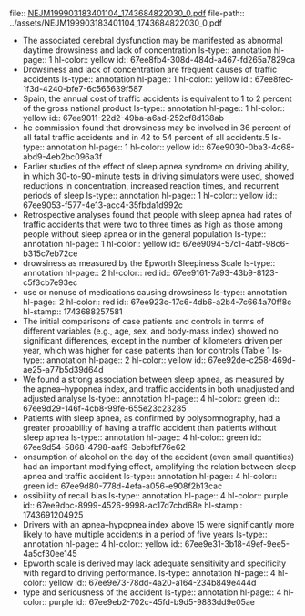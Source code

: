 file:: [NEJM199903183401104_1743684822030_0.pdf](../assets/NEJM199903183401104_1743684822030_0.pdf)
file-path:: ../assets/NEJM199903183401104_1743684822030_0.pdf

- The associated cerebral dysfunction may be manifested as abnormal daytime drowsiness and lack of concentration
  ls-type:: annotation
  hl-page:: 1
  hl-color:: yellow
  id:: 67ee8fb4-308d-484d-a467-fd265a7829ca
- Drowsiness and lack of concentration are frequent causes of traffic accidents
  ls-type:: annotation
  hl-page:: 1
  hl-color:: yellow
  id:: 67ee8fec-1f3d-4240-bfe7-6c565639f587
- Spain, the annual cost of traffic accidents is equivalent to 1 to 2 percent of the gross national product
  ls-type:: annotation
  hl-page:: 1
  hl-color:: yellow
  id:: 67ee9011-22d2-49ba-a6ad-252cf8d138ab
- he commission found that drowsiness may be involved in 36 percent of all fatal traffic accidents and in 42 to 54 percent of all accidents.5
  ls-type:: annotation
  hl-page:: 1
  hl-color:: yellow
  id:: 67ee9030-0ba3-4c68-abd9-4eb2bc096a3f
- Earlier studies of the effect of sleep apnea syndrome on driving ability, in which 30-to-90-minute tests in driving simulators were used, showed reductions in concentration, increased reaction times, and recurrent periods of sleep
  ls-type:: annotation
  hl-page:: 1
  hl-color:: yellow
  id:: 67ee9053-f577-4e13-acc4-35fbda1d992c
- Retrospective analyses found that people with sleep apnea had rates of traffic accidents that were two to three times as high as those among people without sleep apnea or in the general population
  ls-type:: annotation
  hl-page:: 1
  hl-color:: yellow
  id:: 67ee9094-57c1-4abf-98c6-b315c7eb72ce
- drowsiness as measured by the Epworth Sleepiness Scale
  ls-type:: annotation
  hl-page:: 2
  hl-color:: red
  id:: 67ee9161-7a93-43b9-8123-c5f3cb7e93ec
- use or nonuse of medications causing drowsiness
  ls-type:: annotation
  hl-page:: 2
  hl-color:: red
  id:: 67ee923c-17c6-4db6-a2b4-7c664a70ff8c
  hl-stamp:: 1743688257581
- The initial comparisons of case patients and controls in terms of different variables (e.g., age, sex, and body-mass index) showed no significant differences, except in the number of kilometers driven per year, which was higher for case patients than for controls (Table 1
  ls-type:: annotation
  hl-page:: 2
  hl-color:: yellow
  id:: 67ee92de-c258-469d-ae25-a77b5d39d64d
- We found a strong association between sleep apnea, as measured by the apnea–hypopnea index, and traffic accidents in both unadjusted and adjusted analyse
  ls-type:: annotation
  hl-page:: 4
  hl-color:: green
  id:: 67ee9d29-146f-4cb8-99fe-655e23c23285
- Patients with sleep apnea, as confirmed by polysomnography, had a greater probability of having a traffic accident than patients without sleep apnea
  ls-type:: annotation
  hl-page:: 4
  hl-color:: green
  id:: 67ee9d54-5868-4798-aaf9-3ebbfbf76e62
- onsumption of alcohol on the day of the accident (even small quantities) had an important modifying effect, amplifying the relation between sleep apnea and traffic accident
  ls-type:: annotation
  hl-page:: 4
  hl-color:: green
  id:: 67ee9d80-778d-4efa-a056-e908f2b13cac
- ossibility of recall bias
  ls-type:: annotation
  hl-page:: 4
  hl-color:: purple
  id:: 67ee9dbc-8999-4526-9998-ac17d7cbd68e
  hl-stamp:: 1743691204925
- Drivers with an apnea–hypopnea index above 15 were significantly more likely to have multiple accidents in a period of five years
  ls-type:: annotation
  hl-page:: 4
  hl-color:: yellow
  id:: 67ee9e31-3b18-49ef-9ee5-4a5cf30ee145
- Epworth scale is derived may lack adequate sensitivity and specificity with regard to driving performance.
  ls-type:: annotation
  hl-page:: 4
  hl-color:: yellow
  id:: 67ee9e73-78dd-4a20-a164-234b849e444d
- type and seriousness of the accident
  ls-type:: annotation
  hl-page:: 4
  hl-color:: purple
  id:: 67ee9eb2-702c-45fd-b9d5-9883dd9e05ae